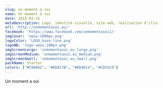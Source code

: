 ```yaml
---
slug: un-moment-a-soi
name: Un moment à soi
date: 2015-03-25
metaDescription: Logo, identité visuelle, site web, réalisation d'illustrations et shooting photo pour une estéticienne basée à Uccle.
url: 'http://unmomentasoi.eu/'
facebook: 'https://www.facebook.com/unmomentasoi1/'
imgCover: 'umsa-1000px.png'
logoColor: 'LOGO_base-line.png'
logoNB: 'logo-umas-100px.png'
imgScreenLarge: 'unmomentasoi_eu_large.png'
imgScreenMedium: 'unmomentasoi.eu_medium.png'
imgScreenSmall: 'unmomentasoi.eu_small.png'
packName: Starter
colors: ["#C90062", "#8D817B", "#DD4814", "#CDC6C0"]
---
```

Un moment a soi
